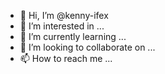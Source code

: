 - 👋 Hi, I’m @kenny-ifex
- 👀 I’m interested in ...
- 🌱 I’m currently learning ...
- 💞️ I’m looking to collaborate on ...
- 📫 How to reach me ...

<!---
kenny-ifex/kenny-ifex is a ✨ special ✨ repository because its `README.md` (this file) appears on your GitHub profile.
You can click the Preview link to take a look at your changes.
--->
